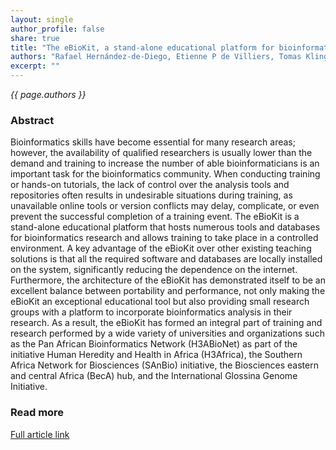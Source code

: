 ```yaml
---
layout: single
author_profile: false
share: true
title: "The eBioKit, a stand-alone educational platform for bioinformatics"
authors: "Rafael Hernández-de-Diego, Etienne P de Villiers, Tomas Klingström, Hadrien Gourlé, Ana Conesa, Erik Bongcam-Rudloff"
excerpt: ""
---
```


*{{ page.authors }}*

### Abstract

Bioinformatics skills have become essential for many research areas; however, the availability of qualified researchers is usually lower than the demand and training to increase the number of able bioinformaticians is an important task for the bioinformatics community. When conducting training or hands-on tutorials, the lack of control over the analysis tools and repositories often results in undesirable situations during training, as unavailable online tools or version conflicts may delay, complicate, or even prevent the successful completion of a training event. The eBioKit is a stand-alone educational platform that hosts numerous tools and databases for bioinformatics research and allows training to take place in a controlled environment. A key advantage of the eBioKit over other existing teaching solutions is that all the required software and databases are locally installed on the system, significantly reducing the dependence on the internet. Furthermore, the architecture of the eBioKit has demonstrated itself to be an excellent balance between portability and performance, not only making the eBioKit an exceptional educational tool but also providing small research groups with a platform to incorporate bioinformatics analysis in their research. As a result, the eBioKit has formed an integral part of training and research performed by a wide variety of universities and organizations such as the Pan African Bioinformatics Network (H3ABioNet) as part of the initiative Human Heredity and Health in Africa (H3Africa), the Southern Africa Network for Biosciences (SAnBio) initiative, the Biosciences eastern and central Africa (BecA) hub, and the International Glossina Genome Initiative.

### Read more

[Full article link](http://journals.plos.org/ploscompbiol/article?id=10.1371/journal.pcbi.1005616)
